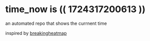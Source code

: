 # time_now is (( 1724317200613 ))

an automated repo that shows the currnent time

inspired by [breakingheatmap](https://github.com/breakingheatmap/breakingheatmap)